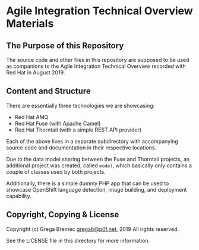 Agile Integration Technical Overview Materials
==============================================

The Purpose of this Repository
------------------------------

The source code and other files in this repository are supposed to be used as
companions to the Agile Integration Technical Overview recorded with Red Hat in
August 2019.

Content and Structure
---------------------

There are essentially three technologies we are showcasing:

 - Red Hat AMQ
 - Red Hat Fuse (with Apache Camel)
 - Red Hat Thorntail (with a simple REST API provider)

Each of the above lives in a separate subdirectory with accompanying source
code and documentation in their respective locations.

Due to the data model sharing between the Fuse and Thorntail projects, an
additional project was created, called ``model``, which basically only contains
a couple of classes used by both projects.

Additionally, there is a simple dummy PHP app that can be used to showcase
OpenShift language detection, image building, and deployment capability.

Copyright, Copying & License
----------------------------

Copyright (c) Grega Bremec <gregab@p0f.net>, 2019
All rights reserved.

See the LICENSE file in this directory for more information.

